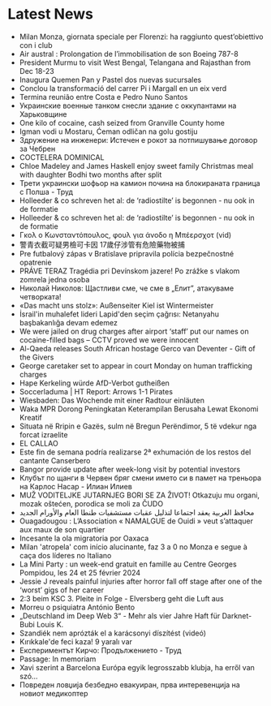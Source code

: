 # Latest News
-  Milan Monza, giornata speciale per Florenzi: ha raggiunto quest’obiettivo con i club
-  Air austral : Prolongation de l’immobilisation de son Boeing 787-8
-  President Murmu to visit West Bengal, Telangana and Rajasthan from Dec 18-23
-  Inaugura Quemen Pan y Pastel dos nuevas sucursales
-  Conclou la transformació del carrer Pi i Margall en un eix verd
-  Termina reunião entre Costa e Pedro Nuno Santos
-  Украинские военные танком снесли здание с оккупантами на Харьковщине
-  One kilo of cocaine, cash seized from Granville County home
-  Igman vodi u Mostaru, Ćeman odličan na golu gostiju
-  Здружение на инженери: Истечен е рокот за потпишување договор за Чебрен
-  COCTELERA DOMINICAL
-  Chloe Madeley and James Haskell enjoy sweet family Christmas meal with daughter Bodhi two months after split
-  Трети украински шофьор на камион почина на блокираната граница с Полша - Труд
-  Holleeder & co schreven het al: de ‘radiostilte’ is begonnen - nu ook in de formatie
-  Holleeder & co schreven het al: de ‘radiostilte’ is begonnen - nu ook in de formatie
-  Γκολ ο Κωνσταντόπουλος, φουλ για άνοδο η Μπέερσχοτ (vid)
-  警青衣截可疑男檢可卡因 17歲仔涉管有危險藥物被捕
-  Pre futbalový zápas v Bratislave pripravila polícia bezpečnostné opatrenie
-  PRÁVE TERAZ Tragédia pri Devínskom jazere! Po zrážke s vlakom zomrela jedna osoba
-  Николай Николов: Щастливи сме, че сме в „Елит”, атакуваме четворката!
-  «Das macht uns stolz»: Außenseiter Kiel ist Wintermeister
-  İsrail'in muhalefet lideri Lapid'den seçim çağrısı: Netanyahu başbakanlığa devam edemez
-  We were jailed on drug charges after airport ‘staff’ put our names on cocaine-filled bags – CCTV proved we were innocent
-  Al-Qaeda releases South African hostage Gerco van Deventer - Gift of the Givers
-  George caretaker set to appear in court Monday on human trafficking charges
-  Hape Kerkeling würde AfD-Verbot gutheißen
-  Soccerladuma | HT Report: Arrows 1-1 Pirates
-  Wiesbaden: Das Wochende mit einer Radtour einläuten
-  Waka MPR Dorong Peningkatan Keterampilan Berusaha Lewat Ekonomi Kreatif
-  Situata në Rripin e Gazës, sulm në Bregun Perëndimor, 5 të vdekur nga forcat izraelite
-  EL CALLAO
-  Este fin de semana podría realizarse 2ª exhumación de los restos del cantante Canserbero
-  Bangor provide update after week-long visit by potential investors
-  Клубът по щанги в Червен бряг смени името си в памет на треньора на Карлос Насар - Илиан Илиев
-  MUŽ VODITELJKE JUTARNJEG BORI SE ZA ŽIVOT! Otkazuju mu organi, mozak oštećen, porodica se moli za ČUDO
-  محافظ الغربية يعقد اجتماعا لتذليل عقبات مستشفيات طنطا العام والأورام الجديد
-  Ouagadougou : L’Association « NAMALGUE de Ouidi » veut s’attaquer aux maux de son quartier
-  Incesante la ola migratoria por Oaxaca
-  Milan 'atropela' com início alucinante, faz 3 a 0 no Monza e segue à caça dos líderes no Italiano
-  La Mini Party : un week-end gratuit en famille au Centre Georges Pompidou, les 24 et 25 février 2024
-  Jessie J reveals painful injuries after horror fall off stage after one of the ‘worst’ gigs of her career
-  2:3 beim KSC 3. Pleite in Folge - Elversberg geht die Luft aus
-  Morreu o psiquiatra António Bento
-  „Deutschland im Deep Web 3“ - Mehr als vier Jahre Haft für Darknet-Bubi Louis K.
-  Szandiék nem aprózták el a karácsonyi díszítést (videó)
-  Kırıkkale'de feci kaza! 9 yaralı var
-  Експериментът Кирчо: Продължението - Труд
-  Passage: In memoriam
-  Xavi szerint a Barcelona Európa egyik legrosszabb klubja, ha erről van szó…
-  Повреден ловџија безбедно евакуиран, прва интеревенција на новиот медикоптер
